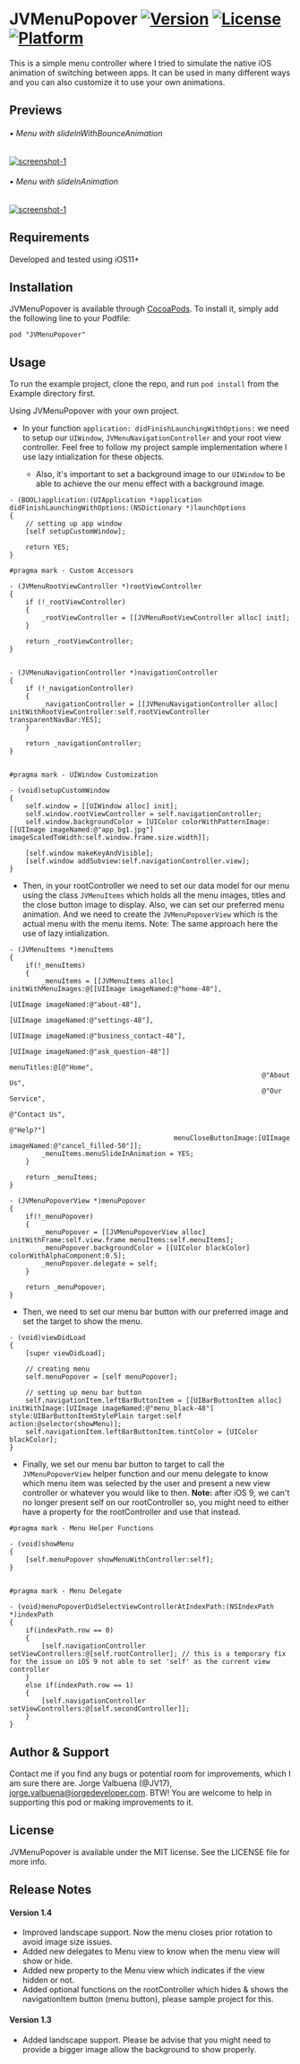 # JVMenuPopover [![Version](https://img.shields.io/cocoapods/v/JVMenuPopover.svg?style=flat)](http://cocoadocs.org/docsets/JVMenuPopover) [![License](https://img.shields.io/cocoapods/l/JVMenuPopover.svg?style=flat)](http://cocoadocs.org/docsets/JVMenuPopover) [![Platform](https://img.shields.io/cocoapods/p/JVMenuPopover.svg?style=flat)](http://cocoadocs.org/docsets/JVMenuPopover)

This is a simple menu controller where I tried to simulate the native iOS animation of switching between apps. It can be used in many different ways and you can also customize it to use your own animations.

## Previews

###### • Menu with slideInWithBounceAnimation

<a href="http://www.youtube.com/watch?feature=player_embedded&v=ySgPzJJSCAg?autoplay=1" target="_blank">![screenshot-1](Previews/jvmenu.preview1.gif)</a>

###### • Menu with slideInAnimation

<a href="http://www.youtube.com/watch?feature=player_embedded&v=2MG6kVMMuTo?autoplay=1" target="_blank">![screenshot-1](Previews/jvmenu.preview2.gif)</a>

## Requirements

Developed and tested using iOS11+

## Installation

JVMenuPopover is available through [CocoaPods](http://cocoapods.org). To install
it, simply add the following line to your Podfile:

```
pod "JVMenuPopover"
```

## Usage

To run the example project, clone the repo, and run `pod install` from the Example directory first.

Using JVMenuPopover with your own project.

* In your function `application: didFinishLaunchingWithOptions:` we need to setup our `UIWindow`, `JVMenuNavigationController` and your root view controller. Feel free to follow my project sample implementation where I use lazy intialization for these objects. 
    
    * Also, it's important to set a background image to our `UIWindow` to be able to achieve the our menu effect with a background image.
    
```objc 
- (BOOL)application:(UIApplication *)application didFinishLaunchingWithOptions:(NSDictionary *)launchOptions
{
    // setting up app window
    [self setupCustomWindow];

    return YES;
}

#pragma mark - Custom Accessors

- (JVMenuRootViewController *)rootViewController
{
    if (!_rootViewController)
    {
        _rootViewController = [[JVMenuRootViewController alloc] init];
    }

    return _rootViewController;
}


- (JVMenuNavigationController *)navigationController
{
    if (!_navigationController)
    {
        _navigationController = [[JVMenuNavigationController alloc] initWithRootViewController:self.rootViewController transparentNavBar:YES];
    }

    return _navigationController;
}


#pragma mark - UIWindow Customization

- (void)setupCustomWindow
{
    self.window = [[UIWindow alloc] init];
    self.window.rootViewController = self.navigationController;
    self.window.backgroundColor = [UIColor colorWithPatternImage:[[UIImage imageNamed:@"app_bg1.jpg"] imageScaledToWidth:self.window.frame.size.width]];

    [self.window makeKeyAndVisible];
    [self.window addSubview:self.navigationController.view];
}
```

* Then, in your rootController we need to set our data model for our menu using the class `JVMenuItems` which holds all the menu images, titles and the close button image to display. Also, we can set our preferred menu animation. And we need to create the `JVMenuPopoverView` which is the actual menu with the menu items. Note: The same approach here the use of lazy intialization.

```objc
- (JVMenuItems *)menuItems
{
    if(!_menuItems)
    {
        _menuItems = [[JVMenuItems alloc] initWithMenuImages:@[[UIImage imageNamed:@"home-48"],
                                                               [UIImage imageNamed:@"about-48"],
                                                               [UIImage imageNamed:@"settings-48"],
                                                               [UIImage imageNamed:@"business_contact-48"],
                                                               [UIImage imageNamed:@"ask_question-48"]]
                                                  menuTitles:@[@"Home",
                                                               @"About Us",
                                                               @"Our Service",
                                                               @"Contact Us",
                                                               @"Help?"]
                                         menuCloseButtonImage:[UIImage imageNamed:@"cancel_filled-50"]];
        _menuItems.menuSlideInAnimation = YES; 
    }

    return _menuItems;
}

- (JVMenuPopoverView *)menuPopover
{
    if(!_menuPopover)
    {
        _menuPopover = [[JVMenuPopoverView alloc] initWithFrame:self.view.frame menuItems:self.menuItems];
        _menuPopover.backgroundColor = [[UIColor blackColor] colorWithAlphaComponent:0.5];
        _menuPopover.delegate = self;
    }

    return _menuPopover;
}
```


* Then, we need to set our menu bar button with our preferred image and set the target to show the menu.

```objc
- (void)viewDidLoad
{
    [super viewDidLoad];

    // creating menu
    self.menuPopover = [self menuPopover];

    // setting up menu bar button
    self.navigationItem.leftBarButtonItem = [[UIBarButtonItem alloc] initWithImage:[UIImage imageNamed:@"menu_black-48"] style:UIBarButtonItemStylePlain target:self action:@selector(showMenu)];
    self.navigationItem.leftBarButtonItem.tintColor = [UIColor blackColor];
}
```

* Finally, we set our menu bar button to target to call the `JVMenuPopoverView` helper function and our menu delegate to know which menu item was selected by the user and present a new view controller or whatever you would like to then. **Note:** after iOS 9, we can't no longer present self on our rootController so, you might need to either have a property for the rootController and use that instead.  

```objc
#pragma mark - Menu Helper Functions

- (void)showMenu
{
    [self.menuPopover showMenuWithController:self];
}


#pragma mark - Menu Delegate

- (void)menuPopoverDidSelectViewControllerAtIndexPath:(NSIndexPath *)indexPath
{
    if(indexPath.row == 0)
    {
        [self.navigationController setViewControllers:@[self.rootController]; // this is a temporary fix for the issue on iOS 9 not able to set 'self' as the current view controller
    }
    else if(indexPath.row == 1)
    {
        [self.navigationController setViewControllers:@[self.secondController]];
    }
}
```


## Author & Support

Contact me if you find any bugs or potential room for improvements, which I am sure there are. Jorge Valbuena (@JV17), jorge.valbuena@jorgedeveloper.com. BTW! You are welcome to help in supporting this pod or making improvements to it.

## License

JVMenuPopover is available under the MIT license. See the LICENSE file for more info.

## Release Notes

#### Version 1.4

* Improved landscape support. Now the menu closes prior rotation to avoid image size issues.
* Added new delegates to Menu view to know when the menu view will show or hide.
* Added new property to the Menu view which indicates if the view hidden or not.
* Added optional functions on the rootController which hides & shows the navigationItem button (menu button), please sample project for this.


#### Version 1.3

* Added landscape support. Please be advise that you might need to provide a bigger image allow the background to show properly.

